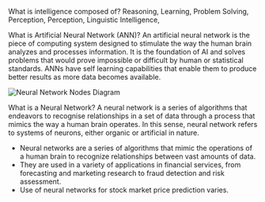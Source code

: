 What is intelligence composed of?
Reasoning, Learning, Problem Solving, Perception, Perception, Linguistic Intelligence, 

What is Artificial Neural Network (ANN)?
An artificial neural network is the piece of computing system designed to stimulate the way the human brain analyzes and processes information. It is the foundation of AI and solves problems that would prove impossible or difficult by human or statistical standards. ANNs have self learning capabilities that enable them to produce better results as more data becomes available.

![Neural Network Nodes Diagram](https://cdn-images-1.medium.com/max/1000/1*livHOtvW8PSptrSb7OXpyA.jpeg)

What is a Neural Network?
A neural network is a series of algorithms that endeavors to recognise relationships in a set of data through a process that mimics the way a human brain operates. In this sense, neural network refers to systems of neurons, either organic or artificial in nature.

* Neural networks are a series of algorithms that mimic the operations of a human brain to recognize relationships between vast amounts of data.
* They are used in a variety of applications in financial services, from forecasting and marketing research to fraud detection and risk assessment.
* Use of neural networks for stock market price prediction varies.
